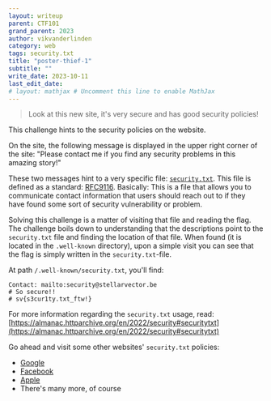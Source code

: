```yaml
---
layout: writeup
parent: CTF101
grand_parent: 2023
author: vikvanderlinden
category: web
tags: security.txt
title: "poster-thief-1"
subtitle: ""
write_date: 2023-10-11
last_edit_date:
# layout: mathjax # Uncomment this line to enable MathJax
---
```


> Look at this new site, it's very secure and has good security policies!

This challenge hints to the security policies on the website.

On the site, the following message is displayed in the upper right corner of the site: "Please contact me if you find any security problems in this amazing story!"

These two messages hint to a very specific file: [`security.txt`](https://securitytxt.org/).
This file is defined as a standard: [RFC9116](https://www.rfc-editor.org/rfc/rfc9116).
Basically: This is a file that allows you to communicate contact information that users should reach out to if they have found some sort of security vulnerability or problem.

Solving this challenge is a matter of visiting that file and reading the flag.
The challenge boils down to understanding that the descriptions point to the `security.txt` file and finding the location of that file.
When found (it is located in the `.well-known` directory), upon a simple visit you can see that the flag is simply written in the `security.txt`-file.

At path `/.well-known/security.txt`, you'll find:

```
Contact: mailto:security@stellarvector.be
# So secure!!
# sv{s3cur1ty.txt_ftw!}
```

For more information regarding the `security.txt` usage, read: [https://almanac.httparchive.org/en/2022/security#securitytxt](https://almanac.httparchive.org/en/2022/security#securitytxt)

Go ahead and visit some other websites' `security.txt` policies:

* [Google](https://www.google.com/.well-known/security.txt)
* [Facebook](https://www.facebook.com/.well-known/security.txt)
* [Apple](https://www.apple.com/.well-known/security.txt)
* There's many more, of course
